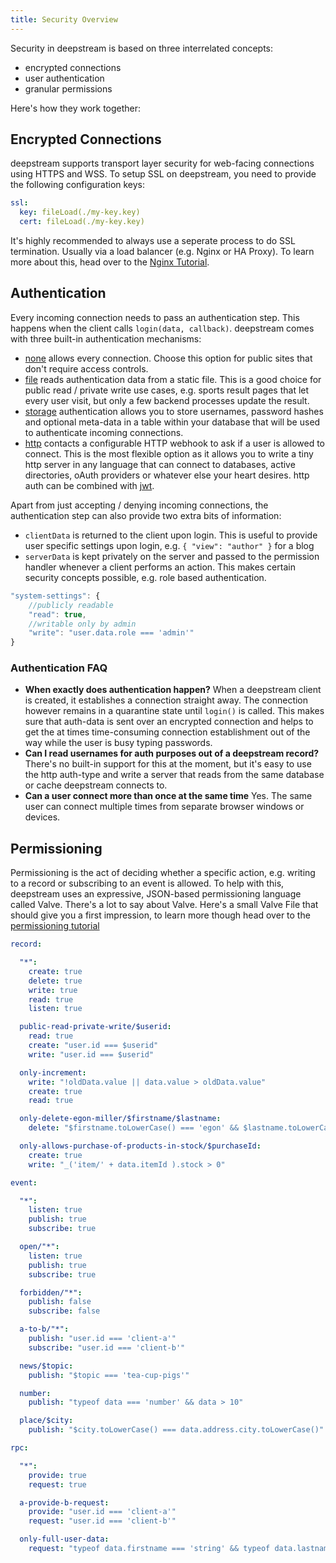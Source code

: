 ```yaml
---
title: Security Overview
---
```


Security in deepstream is based on three interrelated concepts:

  - encrypted connections
  - user authentication
  - granular permissions

Here's how they work together:

## Encrypted Connections
deepstream supports transport layer security for web-facing connections using HTTPS and WSS. To setup SSL on deepstream, you need to provide the following configuration keys:

```yaml
ssl:
  key: fileLoad(./my-key.key)
  cert: fileLoad(./my-key.key)
```

It's highly recommended to always use a seperate process to do SSL termination. Usually via a load balancer (e.g. Nginx or HA Proxy). To learn more about this, head over to the [Nginx Tutorial](../devops/nginx).

## Authentication
Every incoming connection needs to pass an authentication step. This happens when the client calls `login(data, callback)`.
deepstream comes with three built-in authentication mechanisms:

- [none](/docs/tutorials/core/auth/none) allows every connection. Choose this option for public sites that don't require access controls.
- [file](/docs/tutorials/core/auth/file) reads authentication data from a static file. This is a good choice for public read / private write use cases, e.g. sports result pages that let every user visit, but only a few backend processes update the result.
- [storage](/docs/tutorials/core/auth/storage) authentication allows you to store usernames, password hashes and optional meta-data in a table within your database that will be used to authenticate incoming connections.
- [http](/docs/tutorials/core/auth/http-webhook) contacts a configurable HTTP webhook to ask if a user is allowed to connect. This is the most flexible option as it allows you to write a tiny http server in any language that can connect to databases, active directories, oAuth providers or whatever else your heart desires. http auth can be combined with [jwt](/docs/tutorials/core/auth/jwt-auth/).

Apart from just accepting / denying incoming connections, the authentication step can also provide two extra bits of information:

- `clientData` is returned to the client upon login. This is useful to provide user specific settings upon login, e.g. `{ "view": "author" }` for a blog
-  `serverData` is kept privately on the server and passed to the permission handler whenever a client performs an action. This makes certain security concepts possible, e.g. role based authentication.

```javascript
"system-settings": {
    //publicly readable
    "read": true,
    //writable only by admin
    "write": "user.data.role === 'admin'"
}
```

### Authentication FAQ

- **When exactly does authentication happen?** When a deepstream client is created, it establishes a connection straight away. The connection however remains in a quarantine state until `login()` is called. This makes sure that auth-data is sent over an encrypted connection and helps to get the at times time-consuming connection establishment out of the way while the user is busy typing passwords.
- **Can I read usernames for auth purposes out of a deepstream record?**
There's no built-in support for this at the moment, but it's easy to use the http auth-type and write a server that reads from the same database or cache deepstream connects to.
- **Can a user connect more than once at the same time**
Yes. The same user can connect multiple times from separate browser windows or devices.

## Permissioning
Permissioning is the act of deciding whether a specific action, e.g. writing to a record or subscribing to an event is allowed.
To help with this, deepstream uses an expressive, JSON-based permissioning
language called Valve. There's a lot to say about Valve. Here's a small Valve
File that should give you a first impression, to learn more though head over to
the [permissioning tutorial](/docs/tutorials/core/permission/valve-introduction/)

```yaml
record:

  "*":
    create: true
    delete: true
    write: true
    read: true
    listen: true

  public-read-private-write/$userid:
    read: true
    create: "user.id === $userid"
    write: "user.id === $userid"

  only-increment:
    write: "!oldData.value || data.value > oldData.value"
    create: true
    read: true

  only-delete-egon-miller/$firstname/$lastname:
    delete: "$firstname.toLowerCase() === 'egon' && $lastname.toLowerCase() === 'miller'"

  only-allows-purchase-of-products-in-stock/$purchaseId:
    create: true
    write: "_('item/' + data.itemId ).stock > 0"

event:

  "*":
    listen: true
    publish: true
    subscribe: true

  open/"*":
    listen: true
    publish: true
    subscribe: true

  forbidden/"*":
    publish: false
    subscribe: false

  a-to-b/"*":
    publish: "user.id === 'client-a'"
    subscribe: "user.id === 'client-b'"

  news/$topic:
    publish: "$topic === 'tea-cup-pigs'"

  number:
    publish: "typeof data === 'number' && data > 10"

  place/$city:
    publish: "$city.toLowerCase() === data.address.city.toLowerCase()"

rpc:

  "*":
    provide: true
    request: true

  a-provide-b-request:
    provide: "user.id === 'client-a'"
    request: "user.id === 'client-b'"

  only-full-user-data:
    request: "typeof data.firstname === 'string' && typeof data.lastname === 'string'"
```
